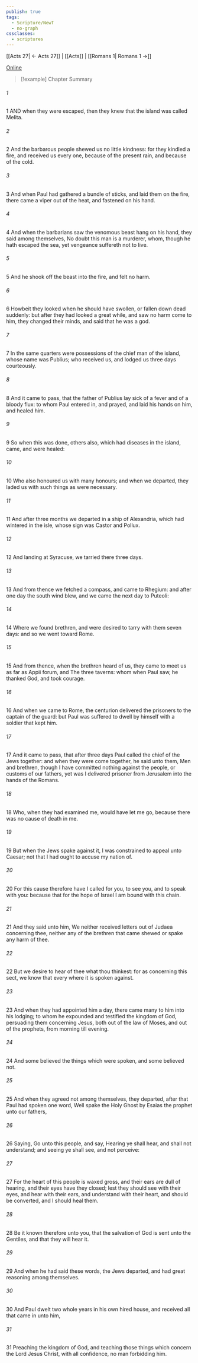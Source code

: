 ```yaml
---
publish: true
tags:
  - Scripture/NewT
  - no-graph
cssclasses:
  - scriptures
---
```

[[Acts 27| ← Acts 27]] | [[Acts]] | [[Romans 1| Romans 1 →]]

[Online](https://churchofjesuschrist.org/study/scriptures/nt/acts/28?lang=eng)

>[!example] Chapter Summary
>
###### 1
1 AND when they were escaped, then they knew that the island was called Melita.
###### 2
2 And the barbarous people shewed us no little kindness: for they kindled a fire, and received us every one, because of the present rain, and because of the cold.
###### 3
3 And when Paul had gathered a bundle of sticks, and laid them on the fire, there came a viper out of the heat, and fastened on his hand.
###### 4
4 And when the barbarians saw the venomous beast hang on his hand, they said among themselves, No doubt this man is a murderer, whom, though he hath escaped the sea, yet vengeance suffereth not to live.
###### 5
5 And he shook off the beast into the fire, and felt no harm.
###### 6
6 Howbeit they looked when he should have swollen, or fallen down dead suddenly: but after they had looked a great while, and saw no harm come to him, they changed their minds, and said that he was a god.
###### 7
7 In the same quarters were possessions of the chief man of the island, whose name was Publius; who received us, and lodged us three days courteously.
###### 8
8 And it came to pass, that the father of Publius lay sick of a fever and of a bloody flux: to whom Paul entered in, and prayed, and laid his hands on him, and healed him.
###### 9
9 So when this was done, others also, which had diseases in the island, came, and were healed:
###### 10
10 Who also honoured us with many honours; and when we departed, they laded us with such things as were necessary.
###### 11
11 And after three months we departed in a ship of Alexandria, which had wintered in the isle, whose sign was Castor and Pollux.
###### 12
12 And landing at Syracuse, we tarried there three days.
###### 13
13 And from thence we fetched a compass, and came to Rhegium: and after one day the south wind blew, and we came the next day to Puteoli:
###### 14
14 Where we found brethren, and were desired to tarry with them seven days: and so we went toward Rome.
###### 15
15 And from thence, when the brethren heard of us, they came to meet us as far as Appii forum, and The three taverns: whom when Paul saw, he thanked God, and took courage.
###### 16
16 And when we came to Rome, the centurion delivered the prisoners to the captain of the guard: but Paul was suffered to dwell by himself with a soldier that kept him.
###### 17
17 And it came to pass, that after three days Paul called the chief of the Jews together: and when they were come together, he said unto them, Men and brethren, though I have committed nothing against the people, or customs of our fathers, yet was I delivered prisoner from Jerusalem into the hands of the Romans.
###### 18
18 Who, when they had examined me, would have let me go, because there was no cause of death in me.
###### 19
19 But when the Jews spake against it, I was constrained to appeal unto Caesar; not that I had ought to accuse my nation of.
###### 20
20 For this cause therefore have I called for you, to see you, and to speak with you: because that for the hope of Israel I am bound with this chain.
###### 21
21 And they said unto him, We neither received letters out of Judaea concerning thee, neither any of the brethren that came shewed or spake any harm of thee.
###### 22
22 But we desire to hear of thee what thou thinkest: for as concerning this sect, we know that every where it is spoken against.
###### 23
23 And when they had appointed him a day, there came many to him into his lodging; to whom he expounded and testified the kingdom of God, persuading them concerning Jesus, both out of the law of Moses, and out of the prophets, from morning till evening.
###### 24
24 And some believed the things which were spoken, and some believed not.
###### 25
25 And when they agreed not among themselves, they departed, after that Paul had spoken one word, Well spake the Holy Ghost by Esaias the prophet unto our fathers,
###### 26
26 Saying, Go unto this people, and say, Hearing ye shall hear, and shall not understand; and seeing ye shall see, and not perceive:
###### 27
27 For the heart of this people is waxed gross, and their ears are dull of hearing, and their eyes have they closed; lest they should see with their eyes, and hear with their ears, and understand with their heart, and should be converted, and I should heal them.
###### 28
28 Be it known therefore unto you, that the salvation of God is sent unto the Gentiles, and that they will hear it.
###### 29
29 And when he had said these words, the Jews departed, and had great reasoning among themselves.
###### 30
30 And Paul dwelt two whole years in his own hired house, and received all that came in unto him,
###### 31
31 Preaching the kingdom of God, and teaching those things which concern the Lord Jesus Christ, with all confidence, no man forbidding him.



